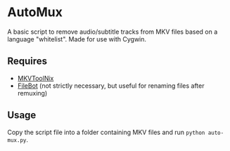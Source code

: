 # AutoMux
A basic script to remove audio/subtitle tracks from MKV files based on a language "whitelist". Made for use with Cygwin.

## Requires
* [MKVToolNix](https://mkvtoolnix.download/)
* [FileBot](https://www.filebot.net/#download) (not strictly necessary, but useful for renaming files after remuxing)

## Usage
Copy the script file into a folder containing MKV files and run `python auto-mux.py`.
